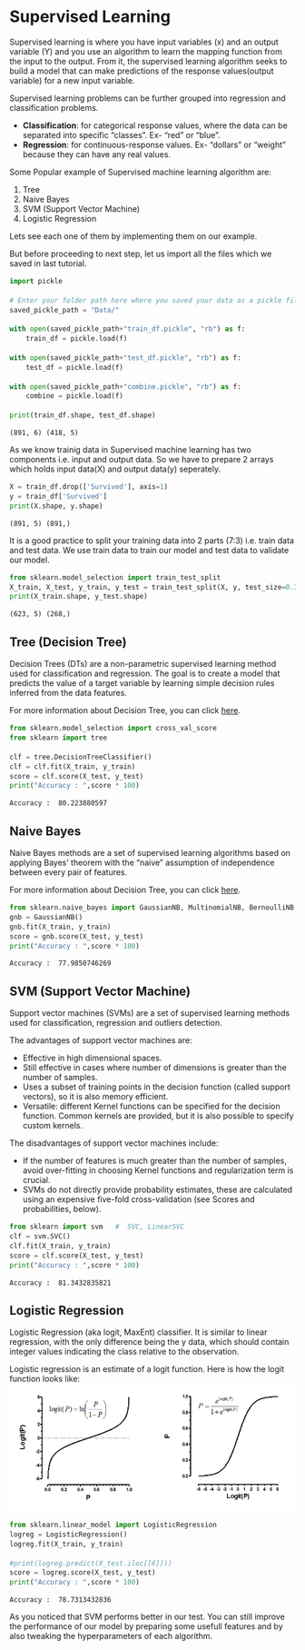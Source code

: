 # Supervised Learning

Supervised learning is where you have input variables (x) and an output variable (Y) and you use an algorithm to learn the mapping function from the input to the output. From it, the supervised learning algorithm seeks to build a model that can make predictions of the response values(output variable) for a new input variable.

Supervised learning problems can be further grouped into regression and classification problems.
* __Classification__: for categorical response values, where the data can be separated into specific “classes”. Ex- “red” or “blue”.
* __Regression__: for continuous-response values. Ex- “dollars” or “weight” because they can have any real values.

Some Popular example of Supervised machine learning algorithm are:
1) Tree
2) Naive Bayes
3) SVM (Support Vector Machine)
4) Logistic Regression

Lets see each one of them by implementing them on our example.

But before proceeding to next step, let us import all the files which we saved in last tutorial.


```python
import pickle

# Enter your folder path here where you saved your data as a pickle file in last tutorial
saved_pickle_path = "Data/"

with open(saved_pickle_path+"train_df.pickle", "rb") as f:
    train_df = pickle.load(f)
    
with open(saved_pickle_path+"test_df.pickle", "rb") as f:
    test_df = pickle.load(f)
    
with open(saved_pickle_path+"combine.pickle", "rb") as f:
    combine = pickle.load(f)
    
print(train_df.shape, test_df.shape)
```

    (891, 6) (418, 5)
    

As we know trainig data in Supervised machine learning has two components i.e. input and output data. So we have to prepare 2 arrays which holds input data(X) and output data(y) seperately.


```python
X = train_df.drop(['Survived'], axis=1)
y = train_df['Survived']
print(X.shape, y.shape)
```

    (891, 5) (891,)
    

It is a good practice to split your training data into 2 parts (7:3) i.e. train data and test data. We use train data to train our model and test data to validate our model.


```python
from sklearn.model_selection import train_test_split
X_train, X_test, y_train, y_test = train_test_split(X, y, test_size=0.3, random_state=0)
print(X_train.shape, y_test.shape)
```

    (623, 5) (268,)
    

## Tree (Decision Tree)

Decision Trees (DTs) are a non-parametric supervised learning method used for classification and regression. The goal is to create a model that predicts the value of a target variable by learning simple decision rules inferred from the data features.

For more information about Decision Tree, you can click [here](http://scikit-learn.org/stable/modules/tree.html).




```python
from sklearn.model_selection import cross_val_score
from sklearn import tree

clf = tree.DecisionTreeClassifier()
clf = clf.fit(X_train, y_train)
score = clf.score(X_test, y_test)
print("Accuracy : ",score * 100)
```

    Accuracy :  80.223880597
    

## Naive Bayes

Naive Bayes methods are a set of supervised learning algorithms based on applying Bayes’ theorem with the “naive” assumption of independence between every pair of features.

For more information about Decision Tree, you can click [here](http://scikit-learn.org/stable/modules/naive_bayes.html).


```python
from sklearn.naive_bayes import GaussianNB, MultinomialNB, BernoulliNB
gnb = GaussianNB()
gnb.fit(X_train, y_train)
score = gnb.score(X_test, y_test)
print("Accuracy : ",score * 100)
```

    Accuracy :  77.9850746269
    

## SVM (Support Vector Machine)

Support vector machines (SVMs) are a set of supervised learning methods used for classification, regression and outliers detection.

The advantages of support vector machines are:
* Effective in high dimensional spaces.
* Still effective in cases where number of dimensions is greater than the number of samples.
* Uses a subset of training points in the decision function (called support vectors), so it is also memory efficient.
* Versatile: different Kernel functions can be specified for the decision function. Common kernels are provided, but it is also possible to specify custom kernels.

The disadvantages of support vector machines include:
* If the number of features is much greater than the number of samples, avoid over-fitting in choosing Kernel functions and regularization term is crucial.
* SVMs do not directly provide probability estimates, these are calculated using an expensive five-fold cross-validation (see Scores and probabilities, below).


```python
from sklearn import svm   #  SVC, LinearSVC
clf = svm.SVC()
clf.fit(X_train, y_train)
score = clf.score(X_test, y_test)
print("Accuracy : ",score * 100)
```

    Accuracy :  81.3432835821
    

## Logistic Regression

Logistic Regression (aka logit, MaxEnt) classifier. It is similar to linear regression, with the only difference being the y data, which should contain integer values indicating the class relative to the observation.

Logistic regression is an estimate of a logit function. Here is how the logit function looks like:
![alt text](Images/logit1.png)


```python
from sklearn.linear_model import LogisticRegression
logreg = LogisticRegression()
logreg.fit(X_train, y_train)

#print(logreg.predict(X_test.iloc[[6]]))
score = logreg.score(X_test, y_test)
print("Accuracy : ",score * 100)
```

    Accuracy :  78.7313432836
    

As you noticed that SVM performs better in our test. You can still improve the performance of our model by preparing some usefull features and by also tweaking the hyperparameters of each algorithm.

